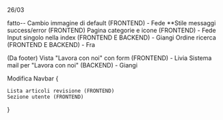 
26/03 

fatto-- Cambio immagine di default (FRONTEND) - Fede
**Stile messaggi success/error (FRONTEND) 
Pagina categorie e icone (FRONTEND) - Fede
Input singolo nella index (FRONTEND E BACKEND) - Giangi
Ordine ricerca (FRONTEND E BACKEND) - Fra

(Da footer) Vista "Lavora con noi" con form (FRONTEND) - Livia
Sistema mail per "Lavora con noi" (BACKEND) - Giangi

Modifica Navbar {

    Lista articoli revisione (FRONTEND) 
    Sezione utente (FRONTEND)

}


 
